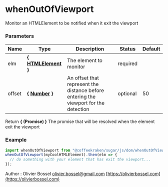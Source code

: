 # whenOutOfViewport

Monitor an HTMLElement to be notified when it exit the viewport

### Parameters

| Name   | Type                                                                                                   | Description                                                                          | Status   | Default |
| ------ | ------------------------------------------------------------------------------------------------------ | ------------------------------------------------------------------------------------ | -------- | ------- |
| elm    | **{ [HTMLElement](https://developer.mozilla.org/fr/docs/Web/API/HTMLElement) }**                       | The element to monitor                                                               | required |
| offset | **{ [Number](https://developer.mozilla.org/fr/docs/Web/JavaScript/Reference/Objets_globaux/Number) }** | An offset that represent the distance before entering the viewport for the detection | optional | 50      |

Return **{ (Promise) }** The promise that will be resolved when the element exit the viewport

### Example

```js
import whenOutOfViewport from "@coffeekraken/sugar/js/dom/whenOutOfViewport";
whenOutOfViewport(myCoolHTMLElement).then(elm => {
  // do something with your element that has exit the viewport...
});
```

Author : Olivier Bossel [olivier.bossel@gmail.com](mailto:olivier.bossel@gmail.com) [https://olivierbossel.com](https://olivierbossel.com)
